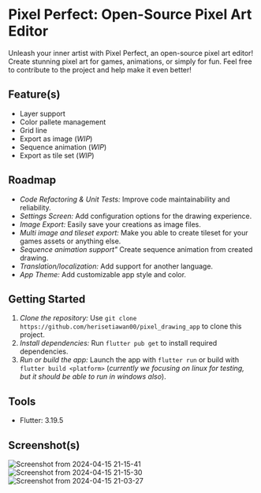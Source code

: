 # Pixel Perfect: Open-Source Pixel Art Editor

Unleash your inner artist with Pixel Perfect, an open-source pixel art editor! Create stunning pixel art for games, animations, or simply for fun. Feel free to contribute to the project and help make it even better!

## Feature(s)

* Layer support
* Color pallete management
* Grid line
* Export as image (_WIP_)
* Sequence animation (_WIP_)
* Export as tile set (_WIP_)

## Roadmap
* *Code Refactoring & Unit Tests:* Improve code maintainability and reliability.
* *Settings Screen:* Add configuration options for the drawing experience.
* *Image Export:* Easily save your creations as image files.
* *Multi image and tileset export:* Make you able to create tileset for your games assets or anything else.
* *Sequence animation support"* Create sequence animation from created drawing.
* *Translation/localization:* Add support for another language.
* *App Theme:* Add customizable app style and color.

## Getting Started
1. *Clone the repository:* Use `git clone https://github.com/herisetiawan00/pixel_drawing_app` to clone this project.
2. *Install dependencies:* Run `flutter pub get` to install required dependencies.
3. *Run or build the app:* Launch the app with `flutter run` or build with `flutter build <platform>` (_currently we focusing on linux for testing, but it should be able to run in windows also_).

## Tools
* Flutter: 3.19.5

## Screenshot(s)
![Screenshot from 2024-04-15 21-15-41](https://github.com/herisetiawan00/pixel_drawing_app/assets/36474174/bb2f7349-11b4-4f9d-b52a-af5975bbc782)
![Screenshot from 2024-04-15 21-15-30](https://github.com/herisetiawan00/pixel_drawing_app/assets/36474174/1f685824-e627-48fc-9858-56aa91f0ea4d)
![Screenshot from 2024-04-15 21-03-27](https://github.com/herisetiawan00/pixel_drawing_app/assets/36474174/a1971321-76c4-45fd-b510-82dc914bbcab)
